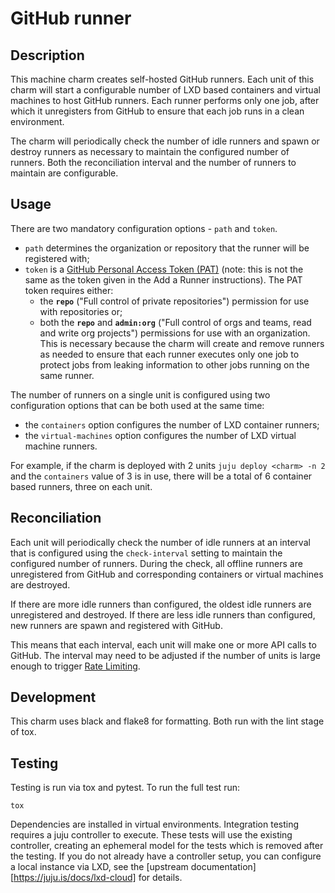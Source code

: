 # GitHub runner

## Description

This machine charm creates self-hosted GitHub runners. Each unit of this charm will start a configurable number of LXD based containers and virtual
machines to host GitHub runners. Each runner performs only one job, after which it unregisters from GitHub to ensure that each job runs in
a clean environment.

The charm will periodically check the number of idle runners and spawn or destroy runners as necessary to maintain the configured number of
runners. Both the reconciliation interval and the number of runners to maintain are configurable.

## Usage

There are two mandatory configuration options - `path` and `token`.
* `path` determines the organization or repository that the runner will be registered with;
* `token` is a [GitHub Personal Access Token (PAT)](https://github.com/settings/tokens) (note: this is not the same as the token given in the Add a Runner instructions). The PAT token requires either:
  * the **`repo`** ("Full control of private repositories") permission for
use with repositories or;
  * both the **`repo`** and **`admin:org`** ("Full control of orgs and teams, read and write org projects") permissions for use with an organization. This is necessary because the charm will create and remove runners as needed to ensure that each runner executes only one job to protect jobs from leaking information to other jobs running on the same runner.

The number of runners on a single unit is configured using two configuration options that can be both used at the same time:
* the `containers` option configures the number of LXD container runners;
* the `virtual-machines` option configures the number of LXD virtual machine runners.

For example, if the charm is deployed with 2 units `juju deploy <charm> -n 2` and the `containers` value of 3 is in use,
there will be a total of 6 container based runners, three on each unit.

## Reconciliation

Each unit will periodically check the number of idle runners at an interval that is configured using the `check-interval` setting to maintain the configured number of runners. During the check, all offline runners are unregistered from GitHub and corresponding containers or virtual machines are destroyed.

If there are more idle runners than configured, the oldest idle runners are unregistered and destroyed. If there are less idle runners than configured, new runners are spawn and registered with GitHub.

This means that each interval, each unit will make one or more API calls to GitHub. The interval may need to be adjusted if the number of units is large enough to trigger [Rate Limiting](https://docs.github.com/en/rest/overview/resources-in-the-rest-api#rate-limiting).

## Development

This charm uses black and flake8 for formatting. Both run with the lint stage of tox.


## Testing

Testing is run via tox and pytest. To run the full test run:

    tox

Dependencies are installed in virtual environments. Integration testing requires a juju controller to execute. These tests will use the existing controller, creating an ephemeral model for the tests which is removed after the testing. If you do not already have a controller setup, you can configure a local instance via LXD, see the [upstream documentation][https://juju.is/docs/lxd-cloud] for details.